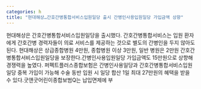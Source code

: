 ```yaml
---
categories: h
title: "현대해상…간호간병통합서비스입원일당 출시 간병인사용입원일당 가입금액 상향"
---
```

현대해상은 간호간병통합서비스입원일당을 출시했다. 간호간병통합서비스는 입원 환자에게 간호간병 경력자들이 의료 서비스를 제공하는 것으로 별도의 간병인을 두지 않아도 된다. 현대해상은 상급종합병원 4만원, 종합병원 이상 3만원, 일반 병원은 2만원 간호간병통합서비스입원일당을 보장한다.간병인사용입원일당 가입금액도 15만원으로 상향해 경쟁력을 높였다. 퍼펙트플러스종합보험은 간병인사용일당과 간호간병통합서비스입원일당 중복 가입이 가능해 수술 동반 입원 시 일당 합산 1일 최대 27만원의 혜택을 받을 수 있다.굿앤굿어린이종합보범Q는 납입면제에 부